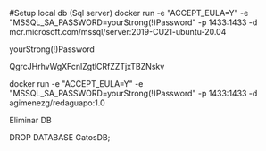 #Setup local db (Sql server)
docker run -e "ACCEPT_EULA=Y" -e "MSSQL_SA_PASSWORD=yourStrong(!)Password" -p 1433:1433 -d mcr.microsoft.com/mssql/server:2019-CU21-ubuntu-20.04

yourStrong(!)Password

QgrcJHrhvWgXFcnlZgtlCRfZZTjxTBZNskv

docker run -e "ACCEPT_EULA=Y" -e "MSSQL_SA_PASSWORD=yourStrong(!)Password" -p 1433:1433 -d agimenezg/redaguapo:1.0


Eliminar DB

DROP DATABASE GatosDB;